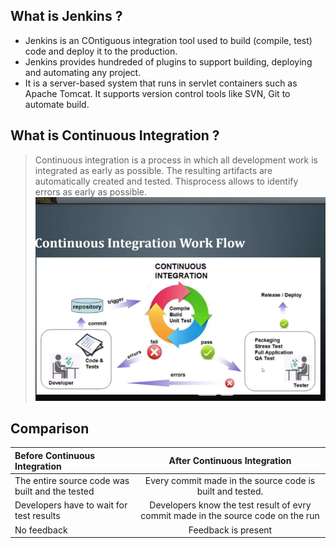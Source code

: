 

## What is  Jenkins ?
- Jenkins is an COntiguous integration tool used to build (compile, test) code and deploy it to the production.
- Jenkins provides hundreded of plugins to support building, deploying and automating any project.
- It is a server-based system that runs in servlet containers such as Apache Tomcat. It supports version control tools like SVN, Git to automate build.

## What is Continuous Integration ?
> Continuous integration is a process in which all development work is integrated as early as possible. The resulting artifacts are automatically created and tested. Thisprocess allows to identify errors as early as possible.
![](https://github.com/Tcarters/jenkinsEssentialForDev/blob/master/Screenshots/continuousIntegration.png)

## Comparison

| Before Continuous Integration | After Continuous Integration | 
|:----------|:-------------:|
| The entire source code was built and the tested | Every commit made in the source code is built and tested.  |
| Developers have to wait for test results        | Developers know the test result of evry commit made in the source code on the run |
| No feedback                                     | Feedback is present | 